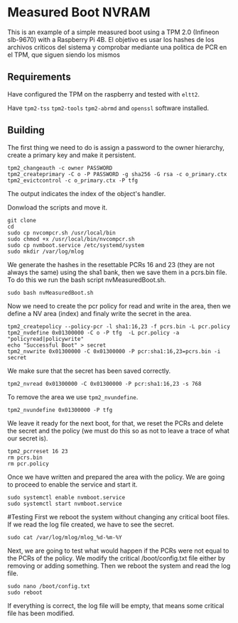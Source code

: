 # Measured Boot NVRAM
This is an example of a simple measured boot using a TPM 2.0 (Infineon slb-9670) with a Raspberry Pi 4B.
El objetivo es usar los hashes de los archivos críticos del sistema 
y comprobar mediante una politica de PCR en el TPM, que siguen siendo los mismos

## Requirements
Have configured the TPM on the raspberry and tested with `eltt2`.

Have `tpm2-tss` `tpm2-tools` `tpm2-abrmd` and `openssl` software installed.

## Building
The first thing we need to do is assign a password to the owner hierarchy, create a primary key and make it persistent.
```
tpm2_changeauth -c owner PASSWORD  
tpm2_createprimary -C o -P PASSWORD -g sha256 -G rsa -c o_primary.ctx
tpm2_evictcontrol -c o_primary.ctx -P tfg
```
The output indicates the index of the object's handler.

Donwload the scripts and move it.
```
git clone 
cd 
sudo cp nvcompcr.sh /usr/local/bin
sudo chmod +x /usr/local/bin/nvcompcr.sh
sudo cp nvmboot.service /etc/systemd/system
sudo mkdir /var/log/mlog
```
We generate the hashes in the resettable PCRs 16 and 23 (they are not always the same) 
using the sha1 bank, 
then we save them in a pcrs.bin file.
To do this we run the bash script nvMeasuredBoot.sh.
```
sudo bash nvMeasuredBoot.sh
```
Now we need to create the pcr policy for read and write in the area, then we
define a NV area (index) and finaly write the secret in the area.
```
tpm2_createpolicy --policy-pcr -l sha1:16,23 -f pcrs.bin -L pcr.policy
tpm2_nvdefine 0x01300000 -C o -P tfg  -L pcr.policy -a "policyread|policywrite"
echo "Successful Boot" > secret
tpm2_nvwrite 0x01300000 -C 0x01300000 -P pcr:sha1:16,23=pcrs.bin -i secret
```
We make sure that the secret has been saved correctly.
```
tpm2_nvread 0x01300000 -C 0x01300000 -P pcr:sha1:16,23 -s 768
```
To remove the area we use `tpm2_nvundefine`.
```
tpm2_nvundefine 0x01300000 -P tfg
```
We leave it ready for the next boot, for that, we reset the PCRs and 
delete the secret and the policy 
(we must do this so as not to leave a trace of what our secret is).
```
tpm2_pcrreset 16 23
rm pcrs.bin
rm pcr.policy
```

Once we have written and prepared the area with the policy.
We are going to proceed to enable the service and start it.
```
sudo systemctl enable nvmboot.service
sudo systemctl start nvmboot.service
```

#Testing
First we reboot the system without changing any critical boot files. 
If we read the log file created, we have to see the secret.
```
sudo cat /var/log/mlog/mlog_%d-%m-%Y
```

Next, we are going to test what would happen if the PCRs 
were not equal to the PCRs of the policy.
We modify the critical /boot/config.txt file either by removing or adding something.
Then we reboot the system and read the log file. 
```
sudo nano /boot/config.txt 
sudo reboot
```
If everything is correct, the log 
file will be empty, that means some critical file has been modified.






